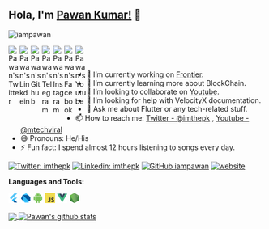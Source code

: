 ## Hola, I'm [Pawan Kumar!](https://pawan.live) 👋

<p align="left"> <img src="https://komarev.com/ghpvc/?username=iampawan&label=Views&color=blue&style=plastic" alt="iampawan" /> </p>

<a href="https://twitter.com/imthepk">
  <img align="left" alt="Pawan's Twitter" width="22px" src="https://cdn.jsdelivr.net/npm/simple-icons@v3/icons/twitter.svg" />
</a>
<a href="https://linkedin.com/in/imthepk">
  <img align="left" alt="Pawan's Linkdein" width="22px" src="https://cdn.jsdelivr.net/npm/simple-icons@v3/icons/linkedin.svg" />
</a>
<a href="https://github.com/iampawan">
  <img align="left" alt="Pawan's Github" width="22px" src="https://cdn.jsdelivr.net/npm/simple-icons@v3/icons/github.svg" />
</a>
<a href="https://t.me/imthepk">
  <img align="left" alt="Pawan's Telegram" width="22px" src="https://cdn.jsdelivr.net/npm/simple-icons@v3/icons/telegram.svg" />
</a>
<a href="https://instagram.com/codepur_ka_superhero/">
  <img align="left" alt="Pawan's Instagram" width="22px" src="https://cdn.jsdelivr.net/npm/simple-icons@v3/icons/instagram.svg" />
</a>
<a href="https://www.facebook.com/imthepk/">
  <img align="left" alt="Pawan's Facebook" width="22px" src="https://cdn.jsdelivr.net/npm/simple-icons@v3/icons/facebook.svg" />
</a>
<a href="https://www.youtube.com/mtechviral/">
  <img align="left" alt="Pawan's Youtube" width="22px" src="https://cdn.jsdelivr.net/npm/simple-icons@v3/icons/youtube.svg" />
</a>

<br/>
<br/>


- 🔭 I’m currently working on [Frontier](https://frontier.xyz/).
- 🌱 I’m currently learning more about BlockChain.
- 👯 I’m looking to collaborate on [Youtube](https://youtube.com/mtechviral).
- 🤔 I’m looking for help with VelocityX documentation.
- 💬 Ask me about Flutter or any tech-related stuff.
- 📫 How to reach me: [Twitter - @imthepk](https://twitter.com/imthepk) , [Youtube - @mtechviral](https://youtube.com/mtechviral)
- 😄 Pronouns: He/His
- ⚡ Fun fact: I spend almost 12 hours listening to songs every day.

[![Twitter: imthepk](https://img.shields.io/twitter/follow/imthepk?style=social)](https://twitter.com/imthepk)
[![Linkedin: imthepk](https://img.shields.io/badge/-imthepk-blue?style=flat-square&logo=Linkedin&logoColor=white&link=https://www.linkedin.com/in/imthepk/)](https://www.linkedin.com/in/imthepk/)
[![GitHub iampawan](https://img.shields.io/github/followers/iampawan?label=follow&style=social)](https://github.com/iampawan)
[![website](https://img.shields.io/badge/PortfolioWebsite-pawan.live-2648ff?style=flat-square&logo=google-chrome)](https://pawan.live/)


**Languages and Tools:**  

<code><img height="20" src="https://raw.githubusercontent.com/github/explore/80688e429a7d4ef2fca1e82350fe8e3517d3494d/topics/flutter/flutter.png"></code>
<code><img height="20" src="https://raw.githubusercontent.com/github/explore/80688e429a7d4ef2fca1e82350fe8e3517d3494d/topics/dart/dart.png"></code>
<code><img height="20" src="https://raw.githubusercontent.com/github/explore/80688e429a7d4ef2fca1e82350fe8e3517d3494d/topics/android/android.png"></code>
<code><img height="20" src="https://raw.githubusercontent.com/github/explore/80688e429a7d4ef2fca1e82350fe8e3517d3494d/topics/javascript/javascript.png"></code>
<code><img height="20" src="https://raw.githubusercontent.com/github/explore/80688e429a7d4ef2fca1e82350fe8e3517d3494d/topics/vue/vue.png"></code>
<code><img height="20" src="https://raw.githubusercontent.com/github/explore/80688e429a7d4ef2fca1e82350fe8e3517d3494d/topics/nodejs/nodejs.png"></code>    

<a href="https://github.com/iampawan">
  <img align="center" src="https://github-readme-stats.vercel.app/api/top-langs/?username=iampawan&theme=light&hide_langs_below=1" />
</a>
<a href="https://github.com/iampawan">
 <img align="center" src="https://github-readme-stats.vercel.app/api?username=iampawan&show_icons=true&theme=light&line_height=27" alt="Pawan's github stats"/>
</a>
                                                                                                            
